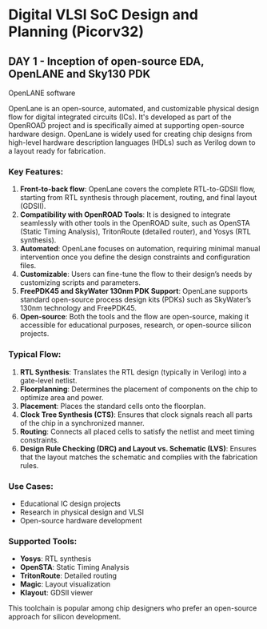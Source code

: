 
#  Digital VLSI SoC Design and Planning (Picorv32)


## DAY 1 - Inception of open-source EDA, OpenLANE and Sky130 PDK

OpenLANE software 



OpenLane is an open-source, automated, and customizable physical design flow for digital integrated circuits (ICs). It's developed as part of the OpenROAD project and is specifically aimed at supporting open-source hardware design. OpenLane is widely used for creating chip designs from high-level hardware description languages (HDLs) such as Verilog down to a layout ready for fabrication.

### Key Features:
1. **Front-to-back flow**: OpenLane covers the complete RTL-to-GDSII flow, starting from RTL synthesis through placement, routing, and final layout (GDSII).
2. **Compatibility with OpenROAD Tools**: It is designed to integrate seamlessly with other tools in the OpenROAD suite, such as OpenSTA (Static Timing Analysis), TritonRoute (detailed router), and Yosys (RTL synthesis).
3. **Automated**: OpenLane focuses on automation, requiring minimal manual intervention once you define the design constraints and configuration files.
4. **Customizable**: Users can fine-tune the flow to their design’s needs by customizing scripts and parameters.
5. **FreePDK45 and SkyWater 130nm PDK Support**: OpenLane supports standard open-source process design kits (PDKs) such as SkyWater’s 130nm technology and FreePDK45.
6. **Open-source**: Both the tools and the flow are open-source, making it accessible for educational purposes, research, or open-source silicon projects.

### Typical Flow:
1. **RTL Synthesis**: Translates the RTL design (typically in Verilog) into a gate-level netlist.
2. **Floorplanning**: Determines the placement of components on the chip to optimize area and power.
3. **Placement**: Places the standard cells onto the floorplan.
4. **Clock Tree Synthesis (CTS)**: Ensures that clock signals reach all parts of the chip in a synchronized manner.
5. **Routing**: Connects all placed cells to satisfy the netlist and meet timing constraints.
6. **Design Rule Checking (DRC) and Layout vs. Schematic (LVS)**: Ensures that the layout matches the schematic and complies with the fabrication rules.

### Use Cases:
- Educational IC design projects
- Research in physical design and VLSI
- Open-source hardware development

### Supported Tools:
- **Yosys**: RTL synthesis
- **OpenSTA**: Static Timing Analysis
- **TritonRoute**: Detailed routing
- **Magic**: Layout visualization
- **Klayout**: GDSII viewer

This toolchain is popular among chip designers who prefer an open-source approach for silicon development.





    
